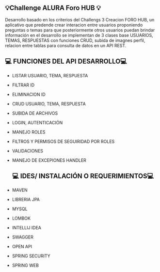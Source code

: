## 💡Challenge ALURA Foro HUB 💡
Desarrollo basado en los criterios del Challengs 3 Creacion FORO HUB, un aplicativo que predende crear interacion entre usuarios proponiendo preguntas o temas para que posteriormente otros usuarios puedan brindar información en el desarrollo se implementan de 3 clases base USUARIOS, TEMAS, RESPUESTAS con funciones CRUD, subida de imagnes perfil, relacion entre tablas para consulta de datos en un API REST.
## 💻 FUNCIONES DEL API DESARROLLO💻
- LISTAR USUARIO, TEMA, RESPUESTA
- FILTRAR ID
- ELIMINACION ID
- CRUD USUARIO, TEMA, RESPUESTA
- SUBIDA DE ARCHIVOS
- LOGIN, AUTENTICACIÓN
- MANEJO ROLES
- FILTROS Y PERMISOS DE SEGUIRIDAD POR ROLES
- VALIDACIONES
- MANEJO DE EXCEPIONES HANDLER

  ## 💻 IDES/ INSTALACIÓN O REQUERIMIENTOS💻
- MAVEN
- LIBRERIA JPA 
- MYSQL
- LOMBOK
- INTELLIJ IDEA
- SWAGGER
- OPEN API
- SPRING SECURITY
- SPRING WEB
